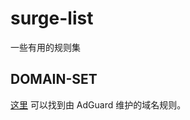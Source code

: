 # surge-list

一些有用的规则集

## DOMAIN-SET

[这里](https://github.com/geekdada/surge-list/tree/master/domain-set) 可以找到由 AdGuard 维护的域名规则。
